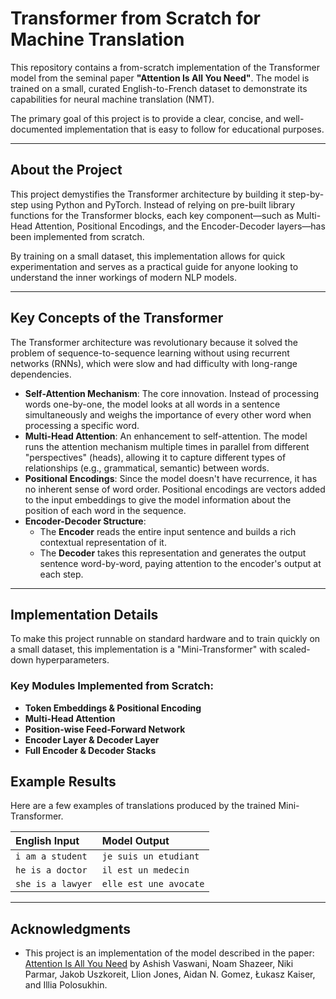 # Transformer from Scratch for Machine Translation

[](https://opensource.org/licenses/MIT)

This repository contains a from-scratch implementation of the Transformer model from the seminal paper **"Attention Is All You Need"**. The model is trained on a small, curated English-to-French dataset to demonstrate its capabilities for neural machine translation (NMT).

The primary goal of this project is to provide a clear, concise, and well-documented implementation that is easy to follow for educational purposes.

-----

## About the Project

This project demystifies the Transformer architecture by building it step-by-step using Python and PyTorch. Instead of relying on pre-built library functions for the Transformer blocks, each key component—such as Multi-Head Attention, Positional Encodings, and the Encoder-Decoder layers—has been implemented from scratch.

By training on a small dataset, this implementation allows for quick experimentation and serves as a practical guide for anyone looking to understand the inner workings of modern NLP models.

-----

## Key Concepts of the Transformer

The Transformer architecture was revolutionary because it solved the problem of sequence-to-sequence learning without using recurrent networks (RNNs), which were slow and had difficulty with long-range dependencies.

  * **Self-Attention Mechanism**: The core innovation. Instead of processing words one-by-one, the model looks at all words in a sentence simultaneously and weighs the importance of every other word when processing a specific word.
  * **Multi-Head Attention**: An enhancement to self-attention. The model runs the attention mechanism multiple times in parallel from different "perspectives" (heads), allowing it to capture different types of relationships (e.g., grammatical, semantic) between words.
  * **Positional Encodings**: Since the model doesn't have recurrence, it has no inherent sense of word order. Positional encodings are vectors added to the input embeddings to give the model information about the position of each word in the sequence.
  * **Encoder-Decoder Structure**:
      * The **Encoder** reads the entire input sentence and builds a rich contextual representation of it.
      * The **Decoder** takes this representation and generates the output sentence word-by-word, paying attention to the encoder's output at each step.

-----

## Implementation Details

To make this project runnable on standard hardware and to train quickly on a small dataset, this implementation is a "Mini-Transformer" with scaled-down hyperparameters.

### Key Modules Implemented from Scratch:

  * **Token Embeddings & Positional Encoding**
  * **Multi-Head Attention**
  * **Position-wise Feed-Forward Network**
  * **Encoder Layer & Decoder Layer**
  * **Full Encoder & Decoder Stacks**

## Example Results

Here are a few examples of translations produced by the trained Mini-Transformer.

| English Input | Model Output |
| :--- | :--- |
| `i am a student` | `je suis un etudiant` |
| `he is a doctor` | `il est un medecin` |
| `she is a lawyer` | `elle est une avocate` |

-----

## Acknowledgments

  * This project is an implementation of the model described in the paper: [Attention Is All You Need](https://arxiv.org/abs/1706.03762) by Ashish Vaswani, Noam Shazeer, Niki Parmar, Jakob Uszkoreit, Llion Jones, Aidan N. Gomez, Łukasz Kaiser, and Illia Polosukhin.
